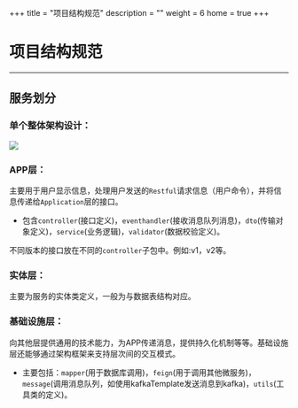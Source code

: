 +++
title = "项目结构规范"
description = ""
weight = 6
home = true
+++

# 项目结构规范
---
## 服务划分

### 单个整体架构设计：

![](/docs/practice-specification-reference/development/Developmen-to-micro-services/image/app.png)

### APP层：
主要用于用户显示信息，处理用户发送的`Restful`请求信息（用户命令），并将信息传递给`Application`层的接口。

 - 包含`controller`(接口定义)，`eventhandler`(接收消息队列消息)，`dto`(传输对象定义)，`service`(业务逻辑)，`validator`(数据校验定义)。

不同版本的接口放在不同的`controller`子包中。例如:v1，v2等。

### 实体层：
主要为服务的实体类定义，一般为与数据表结构对应。

### 基础设施层：
向其他层提供通用的技术能力，为APP传递消息，提供持久化机制等等。基础设施层还能够通过架构框架来支持层次间的交互模式。

 - 主要包括：`mapper`(用于数据库调用)，`feign`(用于调用其他微服务)，`message`(调用消息队列，如使用kafkaTemplate发送消息到kafka)，`utils`(工具类的定义)。
